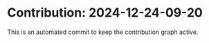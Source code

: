 # Contribution: 2024-12-24-09-20
This is an automated commit to keep the contribution graph active.
